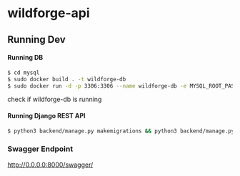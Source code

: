 # wildforge-api

## Running Dev

#### Running DB
```bash
$ cd mysql
$ sudo docker build . -t wildforge-db
$ sudo docker run -d -p 3306:3306 --name wildforge-db -e MYSQL_ROOT_PASSWORD=1234 wildforge-db
```

check if wildforge-db is running 

#### Running Django REST API
```bash
$ python3 backend/manage.py makemigrations && python3 backend/manage.py migrate && python3 backend/manage.py runserver 0.0.0.0:8000
```

### Swagger Endpoint
http://0.0.0.0:8000/swagger/
